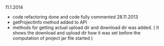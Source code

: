 11.1.2014
 - code refactoring done and code fully commented
28.11.2013
 - getProjectInfo method added to API
 - methods for getting actual upload dir and download dir was added. ( It shows the download and upload dir how it was set before the computation of project jar file started )


